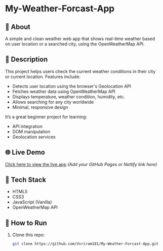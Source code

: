 # My-Weather-Forcast-App

## 📌 About
A simple and clean weather web app that shows real-time weather based on user location or a searched city, using the OpenWeatherMap API.

## 📖 Description
This project helps users check the current weather conditions in their city or current location. Features include:
- Detects user location using the browser's Geolocation API
- Fetches weather data using OpenWeatherMap API
- Displays temperature, weather condition, humidity, etc.
- Allows searching for any city worldwide
- Minimal, responsive design

It’s a great beginner project for learning:
- API integration
- DOM manipulation
- Geolocation services

## 🌐 Live Demo
[Click here to view the live app](#) *(Add your GitHub Pages or Netlify link here)*

## 🧰 Tech Stack
- HTML5
- CSS3
- JavaScript (Vanilla)
- OpenWeatherMap API

## 🚀 How to Run
1. Clone this repo:
   ```bash
   git clone https://github.com/Vsriram181/My-Weather-Forcast-App.git

